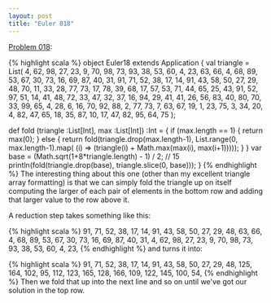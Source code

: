 ```yaml
---
layout: post
title: "Euler 018"
---
```


[Problem 018]\:

{% highlight scala %}
object Euler18 extends Application {
  val triangle = List(
     4, 62, 98, 27, 23,  9, 70, 98, 73, 93, 38, 53, 60,  4, 23,
      63, 66,  4, 68, 89, 53, 67, 30, 73, 16, 69, 87, 40, 31,
        91, 71, 52, 38, 17, 14, 91, 43, 58, 50, 27, 29, 48,
          70, 11, 33, 28, 77, 73, 17, 78, 39, 68, 17, 57,
            53, 71, 44, 65, 25, 43, 91, 52, 97, 51, 14,
              41, 48, 72, 33, 47, 32, 37, 16, 94, 29,
                41, 41, 26, 56, 83, 40, 80, 70, 33,
                  99, 65,  4, 28,  6, 16, 70, 92,
                    88,  2, 77, 73,  7, 63, 67,
                      19,  1, 23, 75,  3, 34,
                        20,  4, 82, 47, 65,
                          18, 35, 87, 10,
                            17, 47, 82,
                              95, 64,
                                75
  );

  def fold (triangle :List[Int], max :List[Int]) :Int = {
    if (max.length == 1) {
      return max(0);
    } else {
      return fold(triangle.drop(max.length-1), List.range(0, max.length-1).map(
        (i) => (triangle(i) + Math.max(max(i), max(i+1)))));
    }
  }
  var base = (Math.sqrt(1+8*triangle.length) - 1) / 2; // 15
  println(fold(triangle.drop(base), triangle.slice(0, base)));
}
{% endhighlight %}
The interesting thing about this one (other than my excellent triangle array formatting) is that we can simply fold the triangle up on itself computing the larger of each pair of elements in the bottom row and adding that larger value to the row above it.

A reduction step takes something like this:

{% highlight scala %}
        91, 71, 52, 38, 17, 14, 91, 43, 58, 50, 27, 29, 48,
      63, 66,  4, 68, 89, 53, 67, 30, 73, 16, 69, 87, 40, 31,
     4, 62, 98, 27, 23,  9, 70, 98, 73, 93, 38, 53, 60,  4, 23,
{% endhighlight %}
and turns it into:

{% highlight scala %}
   91,  71,  52,  38,  17,  14,  91,  43,  58,  50,  27,  29,  48,
125, 164, 102,  95, 112, 123, 165, 128, 166, 109, 122, 145, 100, 54,
{% endhighlight %}
Then we fold that up into the next line and so on until we've got our solution in the top row.



[Problem 018]: http://projecteuler.net/index.php?section=problems&id=18
